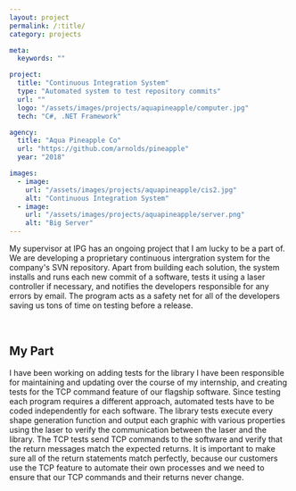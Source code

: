 ```yaml
---
layout: project
permalink: /:title/
category: projects

meta:
  keywords: ""

project:
  title: "Continuous Integration System"
  type: "Automated system to test repository commits"
  url: ""
  logo: "/assets/images/projects/aquapineapple/computer.jpg"
  tech: "C#, .NET Framework"

agency:
  title: "Aqua Pineapple Co"
  url: "https://github.com/arnolds/pineapple"
  year: "2018"

images:
  - image:
    url: "/assets/images/projects/aquapineapple/cis2.jpg"
    alt: "Continuous Integration System"
  - image:
    url: "/assets/images/projects/aquapineapple/server.png"
    alt: "Big Server"   
---
```

<p style="padding: 0 0 2rem;">My supervisor at IPG has an ongoing project that I am lucky to be a part of. We are developing a proprietary continuous intergration system for the company's SVN repository. Apart from building each solution, the system installs and runs each new commit of a software, tests it using a laser controller if necessary, and notifies the developers responsible for any errors by email. The program acts as a safety net for all of the developers saving us tons of time on testing before a release.</p>
<h2>My Part</h2>
<p style="padding: 0 0 2rem;">I have been working on adding tests for the library I have been responsible for maintaining and updating over the course of my internship, and creating tests for the TCP command feature of our flagship software. Since testing each program requires a different approach, automated tests have to be coded independently for each software. The library tests execute every shape generation function and output each graphic with various properties using the laser to verify the communication between the laser and the library. The TCP tests send TCP commands to the software and verify that the return messages match the expected returns. It is important to make sure all of the return statements match perfectly, because our customers use the TCP feature to automate their own processes and we need to ensure that our TCP commands and their returns never change.</p>
